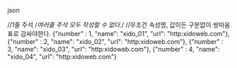 json

  //1줄 주석
  /*여러줄 주석 모두 작성할 수 없다.*/
  //무조건 속성명, 값이든 구분없이 쌍따움표로 감싸야한다.
  {"number" : 1, "name": "xido_01", "url": "http:xidoweb.com"},
  {"number" : 2, "name": "xido_02", "url": "http:xidoweb.com"},
  {"number" : 3, "name": "xido_03", "url": "http:xidoweb.com"},
  {"number" : 4, "name": "xido_04", "url": "http:xidoweb.com"}